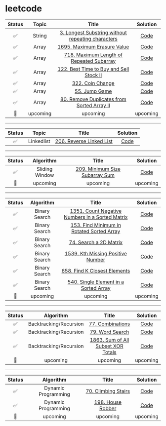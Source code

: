 # leetcode
| Status | Topic | Title | Solution |
| :---: | :---: | :---: | :---: |
| :white_check_mark: | String | [3. Longest Substring without repeating characters](https://leetcode.com/problems/longest-substring-without-repeating-characters)| [Code](https://github.com/deanyim0226/leetcode/tree/main/solutions/3) |
| :white_check_mark: | Array | [1695. Maximum Erasure Value](https://leetcode.com/problems/maximum-erasure-value/)  | [Code](https://github.com/deanyim0226/leetcode/tree/main/solutions/1695) |
| :white_check_mark: | Array | [718. Maximum Length of Repeated Subarray](https://leetcode.com/problems/maximum-length-of-repeated-subarray/)  | [Code](https://github.com/deanyim0226/leetcode/tree/main/solutions/718) |
| :white_check_mark: | Array | [122. Best Time to Buy and Sell Stock II](https://leetcode.com/problems/best-time-to-buy-and-sell-stock-ii/)  | [Code](https://github.com/deanyim0226/leetcode/tree/main/solutions/122) |
| :white_check_mark: | Array | [322. Coin Change](https://leetcode.com/problems/coin-change/) | [Code](https://github.com/deanyim0226/leetcode/tree/main/solutions/322) |
| :white_check_mark: | Array | [55. Jump Game](https://leetcode.com/problems/jump-game/) | [Code](https://github.com/deanyim0226/leetcode/tree/main/solutions/55) |
| :white_check_mark: | Array | [80. Remove Duplicates from Sorted Array II](https://leetcode.com/problems/remove-duplicates-from-sorted-array-ii/description/?envType=study-plan-v2&id=top-interview-150) | [Code](https://github.com/deanyim0226/leetcode/tree/main/solutions/80) |
| :black_square_button: | upcoming | upcoming | upcoming |

-------------------------------------------------------------------------------
| Status | Topic | Title | Solution |
| :---: | :---: | :---: | :---: |
| :white_check_mark: | Linkedlist | [206. Reverse Linked List](https://leetcode.com/problems/reverse-linked-list/)| [Code](https://github.com/deanyim0226/leetcode/tree/main/solutions/206) |

-------------------------------------------------------------------------------
| Status | Algorithm | Title | Solution |
| :---: | :---: | :---: | :---: |
| :white_check_mark: | Sliding Window | [209. Minimum Size Subarray Sum](https://leetcode.com/problems/minimum-size-subarray-sum/description/) | [Code](https://github.com/deanyim0226/leetcode/tree/main/solutions/198) |
| :black_square_button: | upcoming | upcoming | upcoming |

-------------------------------------------------------------------------------
| Status | Algorithm | Title | Solution |
| :---: | :---: | :---: | :---: |
| :white_check_mark: | Binary Search | [1351. Count Negative Numbers in a Sorted Matrix](https://leetcode.com/problems/count-negative-numbers-in-a-sorted-matrix/description/?envType=study-plan-v2&id=binary-search/) | [Code](https://github.com/deanyim0226/leetcode/tree/main/solutions/1351) |
| :white_check_mark: | Binary Search | [153. Find Minimum in Rotated Sorted Array](https://leetcode.com/problems/find-minimum-in-rotated-sorted-array/?envType=study-plan-v2&id=binary-search) | [Code](https://github.com/deanyim0226/leetcode/tree/main/solutions/153) |
| :white_check_mark: | Binary Search | [74. Search a 2D Matrix](https://leetcode.com/problems/search-a-2d-matrix/?envType=study-plan-v2&id=binary-search/) | [Code](https://github.com/deanyim0226/leetcode/tree/main/solutions/74) |
| :white_check_mark: | Binary Search | [1539. Kth Missing Positive Number](https://leetcode.com/problems/kth-missing-positive-number/description/?envType=study-plan-v2&id=binary-search/) | [Code](https://github.com/deanyim0226/leetcode/tree/main/solutions/1539) |
| :white_check_mark: | Binary Search | [658. Find K Closest Elements](https://leetcode.com/problems/find-k-closest-elements/description/?envType=study-plan-v2&id=binary-search/) | [Code](https://github.com/deanyim0226/leetcode/tree/main/solutions/658) |
| :white_check_mark: | Binary Search | [540. Single Element in a Sorted Array](https://leetcode.com/problems/single-element-in-a-sorted-array/description/?envType=study-plan-v2&id=binary-search/) | [Code](https://github.com/deanyim0226/leetcode/tree/main/solutions/540) |
| :black_square_button: | upcoming | upcoming | upcoming |

-------------------------------------------------------------------------------
| Status | Algorithm | Title | Solution |
| :---: | :---: | :---: | :---: |
| :white_check_mark: | Backtracking/Recursion | [77. Combinations](https://leetcode.com/problems/count-negative-numbers-in-a-sorted-matrix/description/?envType=study-plan-v2&id=binary-search/) | [Code](https://github.com/deanyim0226/leetcode/tree/main/solutions/77) |
| :white_check_mark: | Backtracking/Recursion | [79. Word Search](https://leetcode.com/problems/word-search/) | [Code](https://github.com/deanyim0226/leetcode/tree/main/solutions/79) |
| :white_check_mark: | Backtracking/Recursion | [1863. Sum of All Subset XOR Totals](https://leetcode.com/problems/sum-of-all-subset-xor-totals/) | [Code](https://github.com/deanyim0226/leetcode/tree/main/solutions/1863) |
| :black_square_button: | upcoming | upcoming | upcoming |

-------------------------------------------------------------------------------
| Status | Algorithm | Title | Solution |
| :---: | :---: | :---: | :---: |
| :white_check_mark: | Dynamic Programming | [70. Climbing Stairs](https://leetcode.com/problems/climbing-stairs/description/?envType=study-plan-v2&envId=top-interview-150) | [Code](https://github.com/deanyim0226/leetcode/tree/main/solutions/198) |
| :white_check_mark: | Dynamic Programming | [198. House Robber](https://leetcode.com/problems/house-robber/description/?envType=study-plan-v2&envId=top-interview-150) | [Code](https://github.com/deanyim0226/leetcode/tree/main/solutions/198) |
| :black_square_button: | upcoming | upcoming | upcoming |

